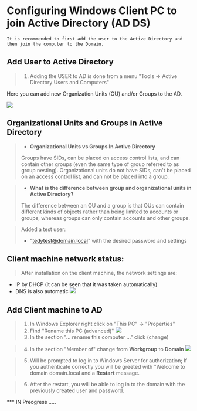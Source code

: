 # Configuring Windows Client PC to join Active Directory (AD DS)

``It is recommended to first add the user to the Active Directory and then join the computer to the Domain.`` 

## Add User to Active Directory
> 1) Adding the USER to AD is done from a menu "Tools -> Active Directory Users and Computers"


Here you can add new Organization Units (OU) and/or Groups to the AD.

![](https://www.bachvarova.com/__git/install_windows_server_virtualbox/ad_add_usr.jpg)

## Organizational Units and Groups in Active Directory
>* **Organizational Units vs Groups In Active Directory**
> 
> Groups have SIDs, can be placed on access control lists, and can contain other groups (even the same type of group referred to as group nesting). 
> Organizational units do not have SIDs, can't be placed on an access control list, and can not be placed into a group.

>* **What is the difference between group and organizational units in Active Directory?**
> 
> The difference between an OU and a group is that OUs can contain different kinds of objects rather than being limited to accounts or groups, whereas groups can only contain accounts and other groups.

> Аdded a test user: 
> * "tedytest@domain.local" with the desired password and settings


## Client machine network status:

> After installation on the client machine, the network settings are:
- IP by DHCP (it can be seen that it was taken automatically)
- DNS is also automatic
  ![](https://www.bachvarova.com/__git/install_windows_server_virtualbox/client_pc_net_status.jpg)

## Add Client machine to AD 

> 1) In Windows Explorer right click on "This PC" -> "Properties"
> 2) Find "Rename this PC (advanced)"
     ![](https://www.bachvarova.com/__git/install_windows_server_virtualbox/client_pc_step01.jpg)
> 3) In the section "... rename this computer ..." click (change)

> 4) In the section "Member of" change from **Workgroup** to **Domain**
     ![](https://www.bachvarova.com/__git/install_windows_server_virtualbox/client_pc_step02.jpg)
 
> 5) Will be prompted to log in to Windows Server for authorization;
> If you authenticate correctly you will be greeted with "Welcome to domain domain.local and a **Restart** message.

> 6) After the restart, you will be able to log in to the domain with the previously created user and password.



*** IN Preogress ..... 